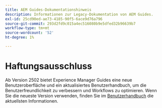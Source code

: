 ```yaml
---
title: AEM Guides-Dokumentationshinweis
description: Informationen zur Legacy-Dokumentation von AEM Guides.
exl-id: 25cd90ed-ae73-4185-90f5-6ace9d76a796
source-git-commit: 293d2fd9c015a4ec516080b9e5dfed32b96639b7
workflow-type: tm+mt
source-wordcount: '52'
ht-degree: 1%

---
```



# Haftungsausschluss

Ab Version 2502 bietet Experience Manager Guides eine neue Benutzeroberfläche und ein aktualisiertes Benutzerhandbuch, um die Benutzerfreundlichkeit zu verbessern und Workflows zu optimieren. Wenn Sie die neueste Version verwenden, finden Sie im [Benutzerhandbuch](../product-guide/overview.md) die aktuellsten Informationen.

<!-- If you are using a previous version of Experience Manager Guides, the legacy documentation remains available to support your ongoing needs. You can continue to access the [Old User Guide](overview.md) for detailed information on previous UI workflows and features.
-->